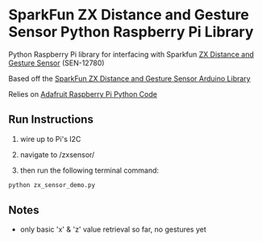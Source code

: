 # SparkFun ZX Distance and Gesture Sensor Python Raspberry Pi Library
Python Raspberry Pi library for interfacing with Sparkfun [ZX Distance and Gesture Sensor](https://www.sparkfun.com/products/12780) (SEN-12780)

Based off the [SparkFun ZX Distance and Gesture Sensor Arduino Library](https://github.com/sparkfun/SparkFun_ZX_Distance_and_Gesture_Sensor_Arduino_Library)

Relies on [Adafruit Raspberry Pi Python Code](https://github.com/adafruit/Adafruit-Raspberry-Pi-Python-Code/tree/master/Adafruit_I2C)

## Run Instructions

1. wire up to Pi's I2C

2. navigate to /zxsensor/

3. then run the following terminal command:
```bash
python zx_sensor_demo.py
```

## Notes
* only basic 'x' & 'z' value retrieval so far, no gestures yet

